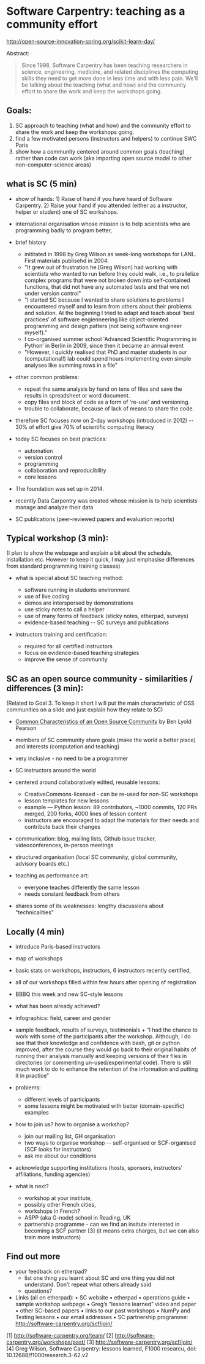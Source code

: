 # Software Carpentry: teaching as a community effort

http://open-source-innovation-spring.org/scikit-learn-day/

Abstract:

> Since 1998, Software Carpentry has been teaching researchers in science, engineering, medicine, and related disciplines the computing skills they need to get more done in less time and with less pain. We'll be talking about the teaching (what and how) and the community effort to share the work and keep the workshops going.

## Goals: 


1) SC approach to teaching (what and how) and the community effort to share the work and keep the workshops going.
2) find a few motivated persons (instructors and helpers) to continue SWC Paris
3) show how a community centered around common goals (teaching) rather than code can work (aka importing open source model to other non-computer-science areas)

## what is SC (5 min)

* show of hands: 1) Raise of hand if you have heard of Software Carpentry. 2) Raise your hand if you attended (either as a instructor, helper or student) one of SC workshops.
* international organisation whose mission is to help scientists who are programming badly to program better,
* brief history
    * inititated in 1998 by Greg Wilson as week-long workshops for LANL. First materials publisehd in 2004. 
    - "It grew out of frustration he [Greg Wilson] had working with scientists who wanted to run before they could walk, i.e., to prallelize complex programs that were not broken down into self-contained functions, that did not have any automated tests and that wre not under version control"
    - "I started SC because I wanted to share solutions to problems I encountered myself and to learn from others about their problems and solution. At the beginning I tried to adapt and teach about ‘best practices’ of software engienneering like object-oriented programming and design patters (not being software engineer myself)."
    - I co-organised summer school 'Advanced Scientific Programming in Python’ in Berlin in 2009, since then it became an annual event
    - "However, I quickly realised that PhD and master students in our (computational!) lab could spend hours implementing even simple analyses like summing rows in a file"
* other common problems:
    - repeat the same analysis by hand on tens of files and save the results in spreadsheet or word document.
    - copy files and block of code as a form of 're-use' and versioning.
    - trouble to collaborate, because of lack of means to share the code.
* therefore SC focuses now on 2-day workshops (introduced in 2012) -- 30% of effort give 70% of scientific computing literacy

* today SC focuses on best practices:
    - automation
    - version control
    - programming
    * collaboration and reproducibility
    * core lessons

* The foundation was set up in 2014.

* recently Data Carpentry was created whose mission is to help scientists manage and analyze their data
* SC publications (peer-reviewed papers and evaluation reports)

## Typical workshop (3 min):
(I plan to show the webpage and explain a bit about the schedule, installation etc. However to keep it quick, I may just emphasise differences from standard programming training classes)

* what is special about SC teaching method:
    * software running in students environment
    * use of live coding
    * demos are interspersed by demonstrations
    * use sticky notes to call a helper
    * use of many forms of feedback (sticky notes, etherpad, surveys)
    * evidence-based teaching -- SC surveys and publications

* instructors training and certification:
    * required for all certified instructors
    - focus on evidence-based teaching strategies
    - improve the sense of community


## SC as an open source community - similarities / differences (3 min):
(Related to Goal 3. To keep it short I will put the main characteristic of OSS communities on a slide and just explain how they relate to SC)

- [Common Characteristics of an Open Source Community](https://blogs.s-osg.org/common-characteristics-of-an-open-source-community/) by Ben Lyold Pearson
* members of SC community share goals (make the world a better place) and interests (computation and teaching)
* very inclusive - no need to be a programmer
* SC instructors around the world
* centered around collaboratively edited, reusable lessons:
    - CreativeCommons-licensed - can be re-used for non-SC workshops
    - lesson templates for new lessons
    - example — Python lesson: 89 contributors, ~1000 commits, 120 PRs merged, 200 forks, 4000 lines of lesson content
    + instructors are encouraged to adapt the materials for their needs and contribute back their changes
* communication: blog, mailing lists, Github issue tracker, videoconferences, in-person meetings
* structured organisation (local SC community, global community, advisory boards etc.)

* teaching as performance art:
    - everyone teaches differently the same lesson
    - needs constant feedback from others

* shares some of its weaknesses: lengthy discussions about "technicalities"
      
## Locally (4 min)

* introduce Paris-based instructors
* map of workshops
* basic stats on workshops, instructors, 6 instructors recently certified,
* all of our workshops filled within few hours after opening of registration
* BBBQ this week and new SC-style lessons
* what has been already achieved? 
* infographics: field, career and gender
* sample feedback, results of surveys, testimonials
        + “I had the chance to work with some of the participants after the workshop. Although, I do see that their knowledge and confidence with bash, git or python improved, after the course they would go back to their original habits of running their analysis manually and keeping versions of their files in directories (or commenting un-used/experimental code). There is still much work to do to enhance the retention of the information and putting it in practice”

* problems:
    - different levels of participants
    - some lessons might be motivated with better (domain-specific) examples

* how to join us? how to organise a workshop? 
    * join our mailing list, GH organisation
    - two ways to organise workshop -- self-organised or SCF-organised (SCF looks for instructors)
    - ask me about our conditions

* acknowledge supporting institutions (hosts, sponsors, instructors’ affiliations, funding agencies)

* what is next?
    - workshop at your institute,
    - possibly other French cities,
    - workshops in French?
    - ASPP (aka G-node) school in Reading, UK
    - partnership programme - can we find an insitute interested in becoming a SCF partner [3] (it means extra charges, but we can also train more instructors)


## Find out more 

* your feedback on etherpad?
  - list one thing you learnt about SC and one thing you did not understand. Don’t repeat what others already said
  - questions?
* Links (all on etherpad): 
   • SC website
   • etherpad
   • operations guide 
   • sample workshop webpage
   • Greg’s “lessons learned” video and paper
   • other SC-based papers
   • links to our past workshops
   • NumPy and Testing lessons
   • our email addresses
   • SC partnership programme: http://software-carpentry.org/scf/join/

[1] http://software-carpentry.org/team/
[2] http://software-carpentry.org/workshops/past/
[3] http://software-carpentry.org/scf/join/
[4] Greg Wilson, Software Carpentry: lessons learned, F1000 researcu, doi: 10.12688/f1000research.3-62.v2
